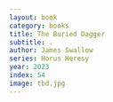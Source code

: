 ```yaml
---
layout: book
category: books
title: The Buried Dagger
subtitle: .
author: James Swallow
series: Horus Heresy
year: 2023
index: 54
image: tbd.jpg
---
```

